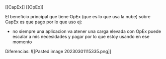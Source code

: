 [[CapEx]]
[[OpEx]]

El beneficio principal que tiene OpEx (que es lo que usa la nube) sobre CapEx es que pago por lo que uso ej:
- no siempre una aplicacion va atener una carga elevada con OpEx puede escalar a mis necesidades y pagar por lo que estoy usando en ese momento

Diferencias:
![[Pasted image 20230301115335.png]]